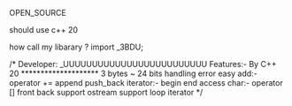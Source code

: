 OPEN_SOURCE

should use c++ 20

how call my libarary ?
import _3BDU;

/*
	Developer: _UUUUUUUUUUUUUUUUUUUUUUUUU
	Features:-
		By C++ 20 ********************
		3	bytes ~ 24 bits
		handling error
		easy add:-
			operator +=
			append
			push_back
		iterator:-
			begin
			end
		access char:-
			operator []
			front
			back
		support ostream
		support loop iterator
*/


